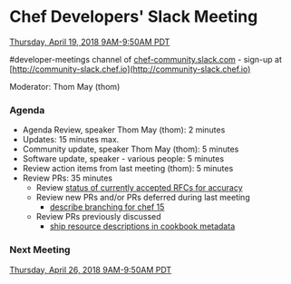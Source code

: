 # Chef Developers' Slack Meeting

[Thursday, April 19, 2018 9AM-9:50AM PDT](http://everytimezone.com/#2018-04-19,240,cn3)

\#developer-meetings channel of [chef-community.slack.com](http://chef-community.slack.com) - sign-up at [http://community-slack.chef.io](http://community-slack.chef.io)

Moderator:  Thom May (thom)

### Agenda
* Agenda Review, speaker Thom May (thom): 2 minutes
* Updates: 15 minutes max.
* Community update, speaker Thom May (thom): 5 minutes
* Software update, speaker - various people: 5 minutes
* Review action items from last meeting (thom): 5 minutes
* Review PRs:  35 minutes
  * Review [status of currently accepted RFCs for accuracy](https://chef.github.io/chef-rfc/)
  * Review new PRs and/or PRs deferred during last meeting
    * [describe branching for chef 15](https://github.com/chef/chef-rfc/pull/302)
  * Review PRs previously discussed
    * [ship resource descriptions in cookbook metadata](https://github.com/chef/chef-rfc/pull/301)

### Next Meeting

[Thursday, April 26, 2018 9AM-9:50AM PDT](http://everytimezone.com/#2018-04-26,240,cn3)
